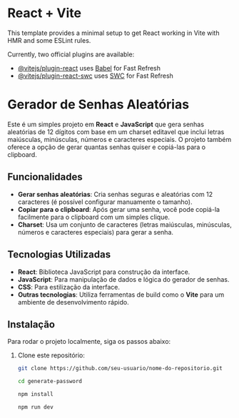 # React + Vite

This template provides a minimal setup to get React working in Vite with HMR and some ESLint rules.

Currently, two official plugins are available:

- [@vitejs/plugin-react](https://github.com/vitejs/vite-plugin-react/blob/main/packages/plugin-react/README.md) uses [Babel](https://babeljs.io/) for Fast Refresh
- [@vitejs/plugin-react-swc](https://github.com/vitejs/vite-plugin-react-swc) uses [SWC](https://swc.rs/) for Fast Refresh

# Gerador de Senhas Aleatórias

Este é um simples projeto em **React** e **JavaScript** que gera senhas aleatórias de 12 dígitos com base em um charset editavel que inclui letras maiúsculas, minúsculas, números e caracteres especiais. O projeto também oferece a opção de gerar quantas senhas quiser e copiá-las para o clipboard.

## Funcionalidades

- **Gerar senhas aleatórias**: Cria senhas seguras e aleatórias com 12 caracteres (é possível configurar manuamente o tamanho).
- **Copiar para o clipboard**: Após gerar uma senha, você pode copiá-la facilmente para o clipboard com um simples clique.
- **Charset**: Usa um conjunto de caracteres (letras maiúsculas, minúsculas, números e caracteres especiais) para gerar a senha.

## Tecnologias Utilizadas

- **React**: Biblioteca JavaScript para construção da interface.
- **JavaScript**: Para manipulação de dados e lógica do gerador de senhas.
- **CSS**: Para estilização da interface.
- **Outras tecnologias**: Utiliza ferramentas de build como o **Vite** para um ambiente de desenvolvimento rápido.

## Instalação

Para rodar o projeto localmente, siga os passos abaixo:

1. Clone este repositório:

   ```bash
   git clone https://github.com/seu-usuario/nome-do-repositorio.git

   cd generate-password

   npm install
   
   npm run dev

